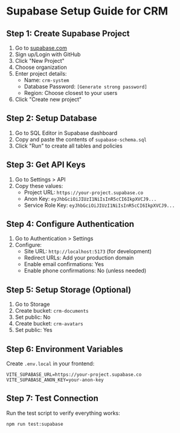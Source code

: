 # Supabase Setup Guide for CRM

## Step 1: Create Supabase Project

1. Go to [supabase.com](https://supabase.com)
2. Sign up/Login with GitHub
3. Click "New Project"
4. Choose organization
5. Enter project details:
   - Name: `crm-system`
   - Database Password: `[Generate strong password]`
   - Region: Choose closest to your users
6. Click "Create new project"

## Step 2: Setup Database

1. Go to SQL Editor in Supabase dashboard
2. Copy and paste the contents of `supabase-schema.sql`
3. Click "Run" to create all tables and policies

## Step 3: Get API Keys

1. Go to Settings > API
2. Copy these values:
   - Project URL: `https://your-project.supabase.co`
   - Anon Key: `eyJhbGciOiJIUzI1NiIsInR5cCI6IkpXVCJ9...`
   - Service Role Key: `eyJhbGciOiJIUzI1NiIsInR5cCI6IkpXVCJ9...`

## Step 4: Configure Authentication

1. Go to Authentication > Settings
2. Configure:
   - Site URL: `http://localhost:5173` (for development)
   - Redirect URLs: Add your production domain
   - Enable email confirmations: Yes
   - Enable phone confirmations: No (unless needed)

## Step 5: Setup Storage (Optional)

1. Go to Storage
2. Create bucket: `crm-documents`
3. Set public: No
4. Create bucket: `crm-avatars`
5. Set public: Yes

## Step 6: Environment Variables

Create `.env.local` in your frontend:
```env
VITE_SUPABASE_URL=https://your-project.supabase.co
VITE_SUPABASE_ANON_KEY=your-anon-key
```

## Step 7: Test Connection

Run the test script to verify everything works:
```bash
npm run test:supabase
```
